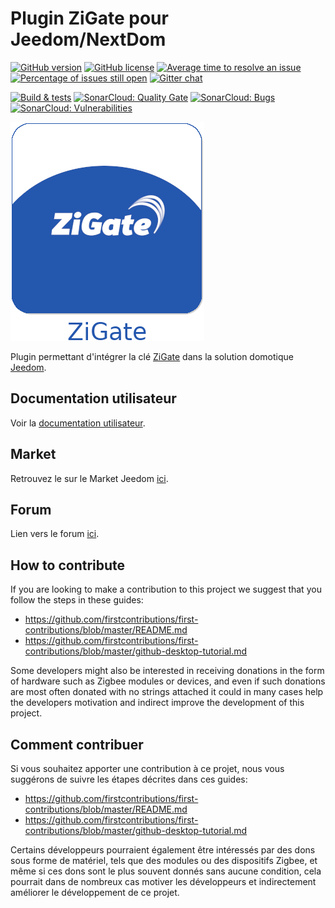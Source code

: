 # Plugin ZiGate pour Jeedom/NextDom

[![GitHub version](https://badge.fury.io/gh/jeedom-zigate%2Fjeedom-plugin-zigate.svg)](https://github.com/jeedom-zigate/jeedom-plugin-zigate)
[![GitHub license](https://img.shields.io/github/license/jeedom-zigate/jeedom-plugin-zigate.svg)](https://github.com/jeedom-zigate/jeedom-plugin-zigate/blob/master/LICENSE)
[![Average time to resolve an issue](http://isitmaintained.com/badge/resolution/jeedom-zigate/jeedom-plugin-zigate.svg)](http://isitmaintained.com/project/jeedom-zigate/jeedom-plugin-zigate "Average time to resolve an issue")
[![Percentage of issues still open](http://isitmaintained.com/badge/open/jeedom-zigate/jeedom-plugin-zigate.svg)](http://isitmaintained.com/project/jeedom-zigate/jeedom-plugin-zigate "Percentage of issues still open")
[![Gitter chat](https://badges.gitter.im/jeedom-zigate.png)](https://gitter.im/jeedom-zigate)

[![Build & tests](https://github.com/jeedom-zigate/jeedom-plugin-zigate/workflows/Build%20&%20tests/badge.svg?branch=master)](https://github.com/jeedom-zigate/jeedom-plugin-zigate/actions)
[![SonarCloud: Quality Gate](https://sonarcloud.io/api/project_badges/measure?project=jeedom-zigate:jeedom-plugin-zigate&metric=alert_status)](https://sonarcloud.io/dashboard?id=jeedom-zigate%3Ajeedom-plugin-zigate)
[![SonarCloud: Bugs](https://sonarcloud.io/api/project_badges/measure?project=jeedom-zigate:jeedom-plugin-zigate&metric=bugs)](https://sonarcloud.io/dashboard?id=jeedom-zigate%3Ajeedom-plugin-zigate)
[![SonarCloud: Vulnerabilities](https://sonarcloud.io/api/project_badges/measure?project=jeedom-zigate:jeedom-plugin-zigate&metric=vulnerabilities)](https://sonarcloud.io/dashboard?id=jeedom-zigate%3Ajeedom-plugin-zigate)

![Logo](plugin_info/zigate_icon.png)

Plugin permettant d'intégrer la clé [ZiGate](https://zigate.fr/) dans la solution domotique [Jeedom](https://www.jeedom.com).

## Documentation utilisateur

Voir la [documentation utilisateur](https://jeedom-zigate.github.io/jeedom-plugin-zigate/).

## Market

Retrouvez le sur le Market Jeedom [ici](https://www.jeedom.com/market/index.php?v=d&p=market&type=plugin&&name=zigate).

## Forum

Lien vers le forum [ici](https://www.jeedom.com/forum/viewtopic.php?f=133&t=34490).

## How to contribute

If you are looking to make a contribution to this project we suggest that you follow the steps in these guides:

- <https://github.com/firstcontributions/first-contributions/blob/master/README.md>
- <https://github.com/firstcontributions/first-contributions/blob/master/github-desktop-tutorial.md>

Some developers might also be interested in receiving donations in the form of hardware such as Zigbee modules or devices, and even if such donations are most often donated with no strings attached it could in many cases help the developers motivation and indirect improve the development of this project.

## Comment contribuer

Si vous souhaitez apporter une contribution à ce projet, nous vous suggérons de suivre les étapes décrites dans ces guides:

- <https://github.com/firstcontributions/first-contributions/blob/master/README.md>
- <https://github.com/firstcontributions/first-contributions/blob/master/github-desktop-tutorial.md>

Certains développeurs pourraient également être intéressés par des dons sous forme de matériel, tels que des modules ou des dispositifs Zigbee, et même si ces dons sont le plus souvent donnés sans aucune condition, cela pourrait dans de nombreux cas motiver les développeurs et indirectement améliorer le développement de ce projet.
